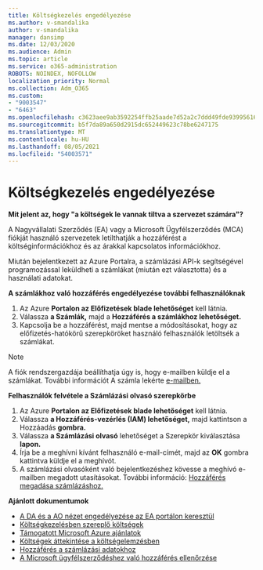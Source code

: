 ```yaml
---
title: Költségkezelés engedélyezése
ms.author: v-smandalika
author: v-smandalika
manager: dansimp
ms.date: 12/03/2020
ms.audience: Admin
ms.topic: article
ms.service: o365-administration
ROBOTS: NOINDEX, NOFOLLOW
localization_priority: Normal
ms.collection: Adm_O365
ms.custom:
- "9003547"
- "6463"
ms.openlocfilehash: c3623aee9ab3592254ffb25aade7d52a2c7ddd49fde939956162cd4008d5ba19
ms.sourcegitcommit: b5f7da89a650d2915dc652449623c78be6247175
ms.translationtype: MT
ms.contentlocale: hu-HU
ms.lasthandoff: 08/05/2021
ms.locfileid: "54003571"
---
```

# <a name="enable-cost-management"></a>Költségkezelés engedélyezése

**Mit jelent az, hogy "a költségek le vannak tiltva a szervezet számára"?**

A Nagyvállalati Szerződés (EA) vagy a Microsoft Ügyfélszerződés (MCA) fiókját használó szervezetek letilthatják a hozzáférést a költséginformációkhoz és az árakkal kapcsolatos információkhoz.

Miután bejelentkezett az Azure Portalra, a számlázási API-k segítségével programozással leküldheti a számlákat (miután ezt választotta) és a használati adatokat.

**A számlákhoz való hozzáférés engedélyezése további felhasználóknak**

1. Az Azure **Portalon az Előfizetések blade lehetőséget** kell látnia.
2. Válassza **a Számlák,** majd a **Hozzáférés a számlákhoz lehetőséget.**
3. Kapcsolja be a hozzáférést, majd mentse a módosításokat, hogy az előfizetés-hatókörű szerepköröket használó felhasználók letöltsék a számlákat.

> [!NOTE]
> A fiók rendszergazdája beállíthatja úgy is, hogy e-mailben küldje el a számlákat. További információt A számla lekérte [e-mailben.](https://docs.microsoft.com/azure/cost-management-billing/manage/download-azure-invoice-daily-usage-date?)

**Felhasználók felvétele a Számlázási olvasó szerepkörbe**

1. Az Azure **Portalon az Előfizetések blade lehetőséget** kell látnia.
2. Válassza **a Hozzáférés-vezérlés (IAM) lehetőséget,** majd kattintson a Hozzáadás **gombra.**
3. Válassza **a Számlázási olvasó** lehetőséget a Szerepkör kiválasztása **lapon.**
4. Írja be a meghívni kívánt felhasználó e-mail-címét, majd az **OK** gombra kattintva küldje el a meghívót.
5. A számlázási olvasóként való bejelentkezéshez kövesse a meghívó e-mailben megadott utasításokat. További információ: [Hozzáférés megadása számlázáshoz.](https://docs.microsoft.com/azure/cost-management-billing/manage/manage-billing-access?WT.mc_id=Portal-Microsoft_Azure_Support#opt-in)

**Ajánlott dokumentumok**

- [A DA és a AO nézet engedélyezése az EA portálon keresztül](https://docs.microsoft.com/azure/cost-management-billing/costs/assign-access-acm-data?WT.mc_id=Portal-Microsoft_Azure_Support#enable-access-to-costs-in-the-ea-portal)
- [Költségkezelésben szereplő költségek](https://docs.microsoft.com/azure/cost-management-billing/costs/understand-cost-mgt-data?WT.mc_id=Portal-Microsoft_Azure_Support#costs-included-in-cost-management)
- [Támogatott Microsoft Azure ajánlatok](https://docs.microsoft.com/azure/cost-management-billing/costs/understand-cost-mgt-data?WT.mc_id=Portal-Microsoft_Azure_Support#supported-microsoft-azure-offers)
- [Költségek áttekintése a költségelemzésben](https://docs.microsoft.com/azure/cost-management-billing/costs/quick-acm-cost-analysis?WT.mc_id=Portal-Microsoft_Azure_Support&tabs=azure-portal#review-costs-in-cost-analysis)
- [Hozzáférés a számlázási adatokhoz](https://docs.microsoft.com/azure/cost-management-billing/manage/manage-billing-access?WT.mc_id=Portal-Microsoft_Azure_Support)
- [A Microsoft ügyfélszerződéshez való hozzáférés ellenőrzése](https://docs.microsoft.com/azure/cost-management-billing/manage/download-azure-invoice-daily-usage-date?WT.mc_id=Portal-Microsoft_Azure_Support#check-access-to-a-microsoft-customer-agreement)






